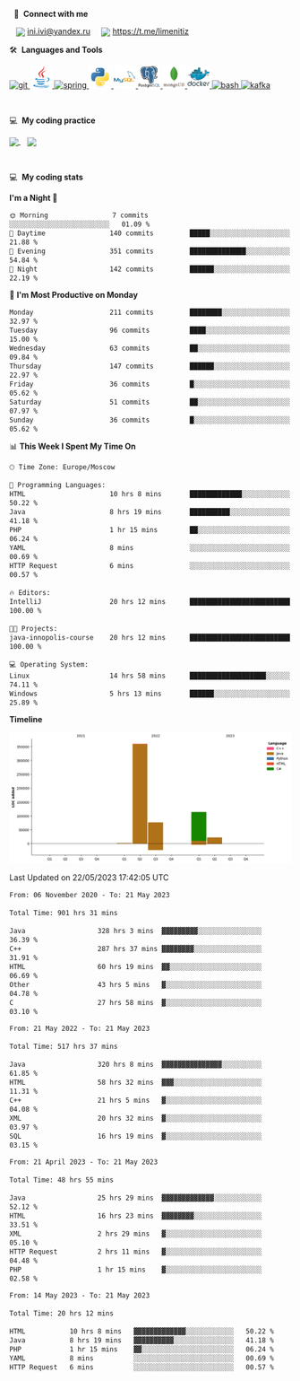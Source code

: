 <!-- https://github.com/lowlighter/metrics -->
<!-- https://www.vectorlogo.zone/ -->
<!-- https://www.svgrepo.com/ -->

&nbsp; 🔗 &nbsp;**Connect with me**
&nbsp; <p align="left">
        &nbsp;&nbsp;
        <span>
            <img align="center"
                src="https://user-images.githubusercontent.com/60324635/179626886-1219e9ee-75c0-42ed-a26b-d4ef24ed306c.svg"
                height="30px"/>
            ini.ivi@yandex.ru
        </span>
        &nbsp;&nbsp;&nbsp;
        <span>
            <img align="center"
                    src="https://user-images.githubusercontent.com/60324635/179626979-f490e684-520a-46a3-9f2e-1b3d291b8372.svg"
                    height="30px"/>
            https://t.me/limenitiz
        </span>
</p>

<!-- 
![Metrics](/github-metrics.svg)
<br>

![Wwakatime stats](https://github-readme-stats-taupe-two.vercel.app/api/wakatime?username=limenitiz&hide_title=true&hide_border=true&langs_count=5&bg_color=00000000&text_color=777) 
-->

🛠️ &nbsp;**Languages and Tools**
<p align="left">
    <a href="https://git-scm.com/" target="_blank" rel="noreferrer">
        <img src="https://www.vectorlogo.zone/logos/git-scm/git-scm-icon.svg"
            alt="git" width="40" height="40" />
    </a>
    <a href="https://www.java.com" target="_blank" rel="noreferrer"> <img
            src="https://raw.githubusercontent.com/devicons/devicon/master/icons/java/java-original.svg"
            alt="java" width="40" height="40" /> </a>
    <a href="https://spring.io/" target="_blank" rel="noreferrer">
        <img src="https://www.vectorlogo.zone/logos/springio/springio-icon.svg"
            alt="spring" width="40" height="40" />
    </a>
    <a href="https://www.python.org" target="_blank" rel="noreferrer">
        <img src="https://raw.githubusercontent.com/devicons/devicon/master/icons/python/python-original.svg"
            alt="python" width="40" height="40" />
    </a>
    <a href="https://www.mysql.com/" target="_blank" rel="noreferrer">
        <img src="https://raw.githubusercontent.com/devicons/devicon/master/icons/mysql/mysql-original-wordmark.svg"
            alt="mysql" width="40" height="40" />
    </a>
    <a href="https://www.postgresql.org" target="_blank" rel="noreferrer">
        <img src="https://raw.githubusercontent.com/devicons/devicon/master/icons/postgresql/postgresql-original-wordmark.svg"
            alt="postgresql" width="40" height="40" />
    </a>
    <a href="https://www.mongodb.com/" target="_blank" rel="noreferrer">
        <img src="https://raw.githubusercontent.com/devicons/devicon/master/icons/mongodb/mongodb-original-wordmark.svg"
            alt="mongodb" width="40" height="40" />
    </a>
    <a href="https://www.docker.com/" target="_blank" rel="noreferrer">
        <img src="https://raw.githubusercontent.com/devicons/devicon/master/icons/docker/docker-original-wordmark.svg"
            alt="docker" width="40" height="40" />
    </a>
    <a href="https://www.gnu.org/software/bash/" target="_blank" rel="noreferrer">
        <img src="https://www.vectorlogo.zone/logos/gnu_bash/gnu_bash-icon.svg"
            alt="bash" width="40" height="40" />
    </a>
    <a href="https://kafka.apache.org/" target="_blank" rel="noreferrer">
        <img src="https://www.vectorlogo.zone/logos/apache_kafka/apache_kafka-icon.svg"
            alt="kafka" width="40" height="40" />
    </a>
</p>
<br>

💻 &nbsp;**My coding practice**
<p align="left">
    <a href="https://www.leetcode.com/limenitiz" target="blank"><img align="center"
            src="https://upload.wikimedia.org/wikipedia/commons/0/0a/LeetCode_Logo_black_with_text.svg"
            height="40"/>
    </a>
    &nbsp;&nbsp;
    <a href="https://www.hackerrank.com/limenitiz" target="blank"><img align="center"
            src="https://d1ka33fs6lvw5x.cloudfront.net/hackerrank/assets/styleguide/logo_wordmark-f5c5eb61ab0a154c3ed9eda24d0b9e31.svg"
            height="40"/>
    </a>
</p>

<br>


💻 &nbsp;**My coding stats**

<!--START_SECTION:waka-readme-stats-total-->
**I'm a Night 🦉** 

```text
🌞 Morning                7 commits           ░░░░░░░░░░░░░░░░░░░░░░░░░   01.09 % 
🌆 Daytime                140 commits         █████░░░░░░░░░░░░░░░░░░░░   21.88 % 
🌃 Evening                351 commits         ██████████████░░░░░░░░░░░   54.84 % 
🌙 Night                  142 commits         ██████░░░░░░░░░░░░░░░░░░░   22.19 % 
```
📅 **I'm Most Productive on Monday** 

```text
Monday                   211 commits         ████████░░░░░░░░░░░░░░░░░   32.97 % 
Tuesday                  96 commits          ████░░░░░░░░░░░░░░░░░░░░░   15.00 % 
Wednesday                63 commits          ██░░░░░░░░░░░░░░░░░░░░░░░   09.84 % 
Thursday                 147 commits         ██████░░░░░░░░░░░░░░░░░░░   22.97 % 
Friday                   36 commits          █░░░░░░░░░░░░░░░░░░░░░░░░   05.62 % 
Saturday                 51 commits          ██░░░░░░░░░░░░░░░░░░░░░░░   07.97 % 
Sunday                   36 commits          █░░░░░░░░░░░░░░░░░░░░░░░░   05.62 % 
```


📊 **This Week I Spent My Time On** 

```text
🕑︎ Time Zone: Europe/Moscow

💬 Programming Languages: 
HTML                     10 hrs 8 mins       █████████████░░░░░░░░░░░░   50.22 % 
Java                     8 hrs 19 mins       ██████████░░░░░░░░░░░░░░░   41.18 % 
PHP                      1 hr 15 mins        ██░░░░░░░░░░░░░░░░░░░░░░░   06.24 % 
YAML                     8 mins              ░░░░░░░░░░░░░░░░░░░░░░░░░   00.69 % 
HTTP Request             6 mins              ░░░░░░░░░░░░░░░░░░░░░░░░░   00.57 % 

🔥 Editors: 
IntelliJ                 20 hrs 12 mins      █████████████████████████   100.00 % 

🐱‍💻 Projects: 
java-innopolis-course    20 hrs 12 mins      █████████████████████████   100.00 % 

💻 Operating System: 
Linux                    14 hrs 58 mins      ███████████████████░░░░░░   74.11 % 
Windows                  5 hrs 13 mins       ██████░░░░░░░░░░░░░░░░░░░   25.89 % 
```

**Timeline**

![Lines of Code chart](https://raw.githubusercontent.com/limenitiz/limenitiz/master/assets/bar_graph.png)


 Last Updated on 22/05/2023 17:42:05 UTC
<!--END_SECTION:waka-readme-stats-total-->

<!--START_SECTION:wakaReadmeTotal-->

```text
From: 06 November 2020 - To: 21 May 2023

Total Time: 901 hrs 31 mins

Java                  328 hrs 3 mins  ▓▓▓▓▓▓▓▓▓░░░░░░░░░░░░░░░░   36.39 %
C++                   287 hrs 37 mins ▓▓▓▓▓▓▓▓░░░░░░░░░░░░░░░░░   31.91 %
HTML                  60 hrs 19 mins  ▓▓░░░░░░░░░░░░░░░░░░░░░░░   06.69 %
Other                 43 hrs 5 mins   ▓░░░░░░░░░░░░░░░░░░░░░░░░   04.78 %
C                     27 hrs 58 mins  ▓░░░░░░░░░░░░░░░░░░░░░░░░   03.10 %
```

<!--END_SECTION:wakaReadmeTotal-->

<!--START_SECTION:wakaReadmeYear-->

```text
From: 21 May 2022 - To: 21 May 2023

Total Time: 517 hrs 37 mins

Java                  320 hrs 8 mins  ▓▓▓▓▓▓▓▓▓▓▓▓▓▓▓░░░░░░░░░░   61.85 %
HTML                  58 hrs 32 mins  ▓▓▓░░░░░░░░░░░░░░░░░░░░░░   11.31 %
C++                   21 hrs 5 mins   ▓░░░░░░░░░░░░░░░░░░░░░░░░   04.08 %
XML                   20 hrs 32 mins  ▓░░░░░░░░░░░░░░░░░░░░░░░░   03.97 %
SQL                   16 hrs 19 mins  ▓░░░░░░░░░░░░░░░░░░░░░░░░   03.15 %
```

<!--END_SECTION:wakaReadmeYear-->

<!--START_SECTION:wakaReadmeMonth-->

```text
From: 21 April 2023 - To: 21 May 2023

Total Time: 48 hrs 55 mins

Java                  25 hrs 29 mins  ▓▓▓▓▓▓▓▓▓▓▓▓▓░░░░░░░░░░░░   52.12 %
HTML                  16 hrs 23 mins  ▓▓▓▓▓▓▓▓░░░░░░░░░░░░░░░░░   33.51 %
XML                   2 hrs 29 mins   ▓░░░░░░░░░░░░░░░░░░░░░░░░   05.10 %
HTTP Request          2 hrs 11 mins   ▓░░░░░░░░░░░░░░░░░░░░░░░░   04.48 %
PHP                   1 hr 15 mins    ▓░░░░░░░░░░░░░░░░░░░░░░░░   02.58 %
```

<!--END_SECTION:wakaReadmeMonth-->

<!--START_SECTION:wakaReadmeWeek-->

```text
From: 14 May 2023 - To: 21 May 2023

Total Time: 20 hrs 12 mins

HTML           10 hrs 8 mins   ▓▓▓▓▓▓▓▓▓▓▓▓▓░░░░░░░░░░░░   50.22 %
Java           8 hrs 19 mins   ▓▓▓▓▓▓▓▓▓▓░░░░░░░░░░░░░░░   41.18 %
PHP            1 hr 15 mins    ▓▓░░░░░░░░░░░░░░░░░░░░░░░   06.24 %
YAML           8 mins          ░░░░░░░░░░░░░░░░░░░░░░░░░   00.69 %
HTTP Request   6 mins          ░░░░░░░░░░░░░░░░░░░░░░░░░   00.57 %
```

<!--END_SECTION:wakaReadmeWeek-->


